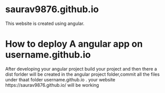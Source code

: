 # saurav9876.github.io

This website is created using angular.

<h1>How to deploy A angular app on username.github.io</h1>
After developing your angular project build your project and then there a dist forlder will be created in the angular project folder,commit all the files
under thaat folder username.github.io .
your website https://saurav9876.github.io/ will be working
